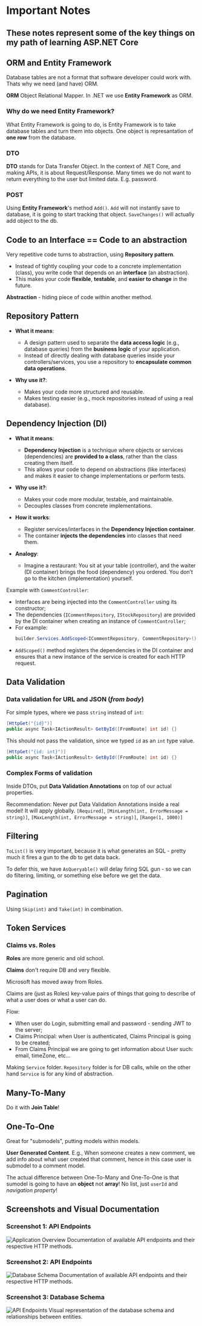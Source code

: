 # Important Notes
## These notes represent some of the key things on my path of learning ASP.NET Core

## ORM and Entity Framework

Database tables are not a format that software developer could work with. Thats why we need (and have) ORM.

**ORM** Object Relational Mapper. In .NET we use **Entity Framework** as ORM.

### Why do we need Entity Framework?

What Entity Framework is going to do, is Entity Framework is to take database tables and turn them into objects. One object is represantation of **one row** from the database.

### DTO

**DTO** stands for Data Transfer Object. In the context of .NET Core, and making APIs, it is about Request/Response. Many times we do not want to return everything to the user but limited data. E.g. password.

### POST

Using **Entity Framework**'s method `Add()`. `Add` will not instantly save to database, it is going to start tracking that object. `SaveChanges()` will actually add object to the db.

## Code to an Interface == Code to an abstraction

Very repetitive code turns to abstraction, using **Repository pattern**.

- Instead of tightly coupling your code to a concrete implementation (class), you write code that depends on an **interface** (an abstraction).
- This makes your code **flexible**, **testable**, and **easier to change** in the future.


**Abstraction** - hiding piece of code within another method.

## Repository Pattern
- **What it means**:
    - A design pattern used to separate the **data access logic** (e.g., database queries) from the **business logic** of your application.
    - Instead of directly dealing with database queries inside your controllers/services, you use a repository to **encapsulate common data operations**.

- **Why use it?**:
    - Makes your code more structured and reusable.
    - Makes testing easier (e.g., mock repositories instead of using a real database).


## Dependency Injection (DI)
- **What it means**:
    - **Dependency Injection** is a technique where objects or services (dependencies) are **provided to a class**, rather than the class creating them itself.
    - This allows your code to depend on abstractions (like interfaces) and makes it easier to change implementations or perform tests.

- **Why use it?**:
    - Makes your code more modular, testable, and maintainable.
    - Decouples classes from concrete implementations.

- **How it works**:
    - Register services/interfaces in the **Dependency Injection container**.
    - The container **injects the dependencies** into classes that need them.

- **Analogy**:
    - Imagine a restaurant: You sit at your table (controller), and the waiter (DI container) brings the food (dependency) you ordered. You don’t go to the kitchen (implementation) yourself.

 Example with `CommentController`:
- Interfaces are being injected into the `CommentController` using its constructor;
- The dependencies (`ICommentRepository`, `IStockRepository`) are provided by the DI container when creating an instance of `CommentController`;
- For example:
  ```csharp
  builder.Services.AddScoped<ICommentRepository, CommentRepository>();
  ```
- `AddScoped()` method registers the dependencies in the DI container and ensures that a new instance of the service is created for each HTTP request.
## Data Validation

### Data validation for URL and JSON (_from body_)

For simple types, where we pass `string` instead of `int`:
```csharp
[HttpGet("{id}")]
public async Task<IActionResult> GetById([FromRoute] int id) {}
```
This should not pass the validation, since we typed `id` as an `int` type value.
```csharp
[HttpGet("{id: int}")]
public async Task<IActionResult> GetById([FromRoute] int id) {}
```

### Complex Forms of validation

Inside DTOs, put **Data Validation Annotations** on top of our actual properties.

Recommendation: Never put Data Validation Annotations inside a real model! It will apply globally.
`[Required]`, `[MinLength(int, ErrorMessage = string)]`, `[MaxLength(int, ErrorMessage = string)]`, `[Range(1, 1000)]`

## Filtering

`ToList()` is very important, because it is what generates an SQL - pretty much it fires a gun to the db to get data back.

To defer this, we have `AsQueryable()` will delay firing SQL gun - so we can do filtering, limiting, or something else before we get the data.

## Pagination

Using `Skip(int)` and `Take(int)` in combination.

## Token Services
### Claims vs. Roles

**Roles** are more generic and old school.

**Claims** don't require DB and very flexible.

Microsoft has moved away from Roles.

Claims are (just as Roles) key-value pairs of things that going to describe of what a user does or what a user can do.

Flow:

- When user do Login, submitting email and password - sending JWT to the server;
- Claims Principal: when User is authenticated, Claims Principal is going to be created;
- From Claims Principal we are going to get information about User such: email, timeZone, etc...

Making `Service` folder. `Repository` folder is for DB calls, while on the other hand `Service` is for any kind of abstraction.

## Many-To-Many

Do it with **Join Table**!

## One-To-One

Great for "submodels", putting models within models.

**User Generated Content**. E.g., When someone creates a new comment, we add info about what user created that comment, hence in this case user is submodel to a comment model.

The actual difference between One-To-Many and One-To-One is that sumodel is going to have an **object** not **array**! No list, just `userId` and _navigation property_!

## Screenshots and Visual Documentation

### Screenshot 1: API Endpoints

![Application Overview](./Screens/screen-01.png)
Documentation of available API endpoints and their respective HTTP methods.

### Screenshot 2: API Endpoints

![Database Schema](./Screens/screen-02.png)
Documentation of available API endpoints and their respective HTTP methods.

### Screenshot 3: Database Schema

![API Endpoints](./Screens/screen-03.png)
Visual representation of the database schema and relationships between entities.

